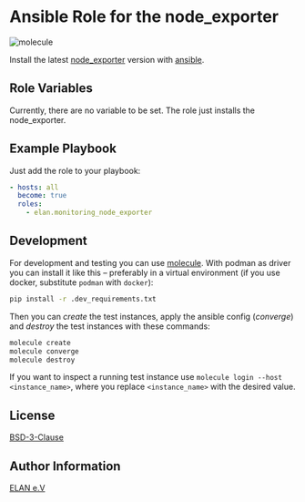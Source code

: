# Ansible Role for the node_exporter

![molecule](https://github.com/elan/monitoring_loki/actions/workflows/molecule.yml/badge.svg)

Install the latest [node_exporter](https://github.com/prometheus/node_exporter) version with [ansible](https://docs.ansible.com/).

## Role Variables

Currently, there are no variable to be set. The role just installs the node_exporter.

## Example Playbook

Just add the role to your playbook:

```yaml
- hosts: all
  become: true
  roles:
    - elan.monitoring_node_exporter
```

## Development

For development and testing you can use [molecule](https://molecule.readthedocs.io/en/latest/).
With podman as driver you can install it like this – preferably in a virtual environment (if you use docker, substitute `podman` with `docker`):

```bash
pip install -r .dev_requirements.txt
```

Then you can *create* the test instances, apply the ansible config (*converge*) and *destroy* the test instances with these commands:

```bash
molecule create
molecule converge
molecule destroy
```

If you want to inspect a running test instance use `molecule login --host <instance_name>`, where you replace `<instance_name>` with the desired value.

## License

[BSD-3-Clause](LICENSE)

## Author Information

[ELAN e.V](https://elan-ev.de/)
